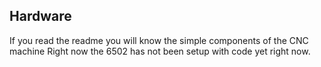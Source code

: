 ## Hardware
If you read the readme you will know the simple components of the CNC machine Right now the 6502 has not been setup with code yet right now.